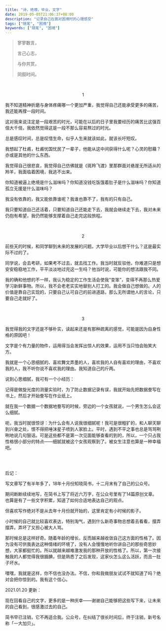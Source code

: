 ```yaml
---
title: "诗，绝境，毕业，文字"
date: 2019-05-05T21:06:37+08:00
description: "记录自己在面对困境时的心理感受"
tags: ["随笔", "困境"]
keywords: ["随笔", "困境"]
---
```


> 寥寥数言，
>
> 言己心志，
>
> 与你共赏，
>
> 同叙时间。

<br>

<br>

<center>1</center>

我不知道精神折磨与身体疼痛哪一个更加严重，我觉得自己还能承受更多的痛苦，我还能再撑一段时间。

这对我来说注定是一段艰苦的时光，可能在以后的日子里我要经历的痛苦比这强百倍大千倍，我依然觉得这是一段不那么容易熬过的时光。

总是感叹时间，总是叹惜生命，似乎人生来就该如此，就该长吁短叹。

我想起了杜甫，杜甫忧国忧民了一辈子，他能从这中间获得什么呢？心灵的慰藉？亦或是其他的什么东西。

我觉得自己很悲哀，我觉得自己仿佛就是《斑羚飞渡》里那群面对悬崖无所适从的羚羊，我面临着困境，我逃不出来。

你知道被逼上绝境是什么滋味吗？你知道没钱吃饭饿着肚子是什么滋味吗？你知道孤立无援是什么滋味吗？

我没有依靠的，我又能依靠谁呢？我谁也靠不了，我有的只有自己。

我只要知道自己还活着，只要知道自己还能走下去，我就会继续走下去，我对未来仍抱有希望，我仍然能够支撑着自己走完这段旅程。

<br>

<br>

<center>2</center>

前些天的时候，和同学聊到未来的发展的问题。大学毕业以后想干什么？这是最实际不过的了。

同学说，会去考研，如果考不过去，就去找工作。我当时就反驳他，你难道只是想安安稳稳地工作，平平淡淡地过完这一生吗？他当时说，可能你的想法跟我不同。

我的确和他想的不一样，我认为稳定的工作生活会使我“变笨”，变得不再那么热爱学习新鲜事物。所以，我不会老老实实地替别人打工的。我会做自己想做的。人的价值是靠自己实现的，只要自己认可自己的前进道路，那么无所谓他人的言论，只要自己走就好了。

<br>

<br>

<center>3</center>

我觉得我的文字还是不够朴实，读起来还是有那种疏离的感觉，可能是因为自身性格的原因吧！

文字是个有力量的物件，运用得当会发挥出惊人的效果，运用不当只怕会贻笑大方。

我就是一个心思细腻的、喜欢舞文弄墨的人，喜欢我的人自有喜欢的理由，不喜欢我的人，我不听你说不喜欢我的理由。我知道自己的斤两。

说到心思细腻，我可有一个小经历：

记得是做旋光度的测量实验时，为了防止数据记录有误，我就开始先把数据誊写在书上，然后才开始誊写在作业纸上。

就在我一个数据一个数据地誊写的时候，旁边的一个女孩就说，一个男生怎么会这么细腻。

呃，我当时就很惊讶：为什么会有人说我很细腻呢！我可是很粗犷的，和人聊天聊到兴奋之处，恨不得把唾沫星子喷到人家脸上。平时，遇到不平之事也总是骂骂咧咧地说几句狠话。可是这些都不是第一次见面能够查看的到的，所以，一个只占我性格很小部分的特点——细腻就被这个女孩观察到了。被女生注意也算是一种幸福吧。

<br>

<br>

后记：

写文章写了有半年多了，18年十月份知晓简书，十二月末有了自己的公众号。

期间断断续续地写，在简书上写了将近六万字，在公众号里有了14篇原创文章。也算是有了一些文字积累，知道了如何合适地表达自己的观点。

但喜欢写作绝对不是从去年十月份就开始的，这里肯定有小时候的影子。

小时候的自己就比较喜欢表达，特别淘气，遇到什么新奇事物总想着去看看，摆弄摆弄。弄坏了又担心被大人骂。

那时候总是这样好奇。随着年龄的增长，反而越来越收敛自己这方面的性格了。因为没有可供我表达这种情绪的环境了，没有人会慢慢地听你讲自己的那些奇思妙想，大家都挺忙的。所以就越来越难激发我的那种开放的性格了。所以，第一次接触我的人都觉得我很腼腆，但是熟悉了之后发现，这家伙怎么这么活跃，而且一肚子坏水。

嘿嘿，我就是这样，你不信也没办法。不信，你和我做朋友试试不就知道了吗？绝对会把你惊到的。我有这个信心。

2021.01.20 更新：

现在回看自己的文字，更多的是一种庆幸——谢谢自己能够把这些写下来，让未来的自己看到，很感激过去的自己。

简书早已注销，它不再适合我。公众号，在纠结了很长时间后，终于注销，新号名称「一大加贝」。
